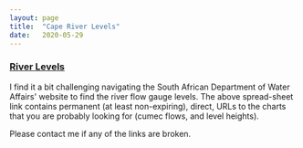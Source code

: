 ```yaml
---
layout: page
title:  "Cape River Levels"
date:   2020-05-29
---
```


### [River Levels](https://docs.google.com/spreadsheets/d/e/2PACX-1vSrvfmAJjNp7dg7eLW6P2ZQs09h-TpATIjnaUL8U9JCdee6Y6lmWLX4CdWaTsNBD_IykDDUURLJ7kFZ/pubhtml?gid=1920985366&single=true)

I find it a bit challenging navigating the South African Department of Water Affairs' website to find the river flow gauge levels.
The above spread-sheet link contains permanent (at least non-expiring), direct, URLs to the charts 
that you are probably looking for (cumec flows, and level heights).

Please contact me if any of the links are broken.
